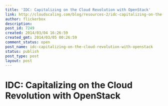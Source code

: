 ```yaml
---
title: 'IDC: Capitalizing on the Cloud Revolution with OpenStack'
link: http://cloudscaling.com/blog/resources-2/idc-capitalizing-on-the-cloud-revolution-with-openstack/
author: flickerbox
description: 
post_id: 7249
created: 2014/03/04 16:26:59
created_gmt: 2014/03/05 00:26:59
comment_status: open
post_name: idc-capitalizing-on-the-cloud-revolution-with-openstack
status: publish
post_type: post
layout: post
---
```


# IDC: Capitalizing on the Cloud Revolution with OpenStack

